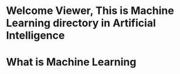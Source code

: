 # Welcome Viewer, This is Machine Learning directory in Artificial Intelligence 

# What is Machine Learning 

